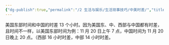 ```yaml
---
{"dg-publish":true,"permalink":"/2 生活与娱乐/生活琐事技巧/中美时差/","title":"中美时差"}
---
```



美国东部时间和中国的时差 13 个小时。因为美国东、中、西部与中国都有时差，且时间不一样，以美国东部时间为例：11 月 20 日上午 7 点，中国时间为 11 月 20 日晚上 20 点。（西部 16 小时时差，中部 14 小时时差。
